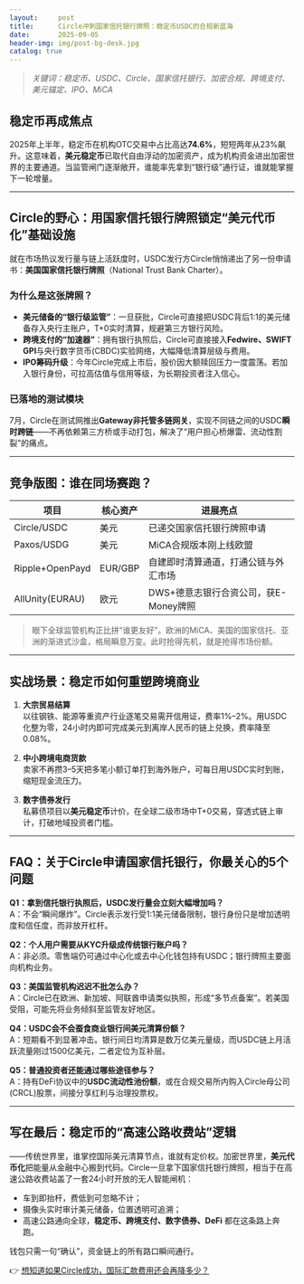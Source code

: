 ```yaml
---
layout:     post
title:      Circle冲刺国家信托银行牌照：稳定币USDC的合规新蓝海
date:       2025-09-05
header-img: img/post-bg-desk.jpg
catalog: true
---
```


>*关键词：稳定币、USDC、Circle、国家信托银行、加密合规、跨境支付、美元锚定、IPO、MiCA*

## 稳定币再成焦点  
2025年上半年，稳定币在机构OTC交易中占比高达**74.6%**，短短两年从23%飙升。这意味着，**美元稳定币**已取代自由浮动的加密资产，成为机构资金进出加密世界的主要通道。当监管闸门逐渐敞开，谁能率先拿到“银行级”通行证，谁就能掌握下一轮增量。

---

## Circle的野心：用国家信托银行牌照锁定“美元代币化”基础设施  
就在市场热议发行量与链上活跃度时，USDC发行方Circle悄悄递出了另一份申请书：**美国国家信托银行牌照**（National Trust Bank Charter）。

### 为什么是这张牌照？  
- **美元储备的“银行级监管”**：一旦获批，Circle可直接把USDC背后1:1的美元储备存入央行主账户，T+0实时清算，规避第三方银行风险。  
- **跨境支付的“加速器”**：拥有银行执照后，Circle可直接接入**Fedwire、SWIFT GPI**与央行数字货币(CBDC)实验网络，大幅降低清算层级与费用。  
- **IPO筹码升级**：今年Circle完成上市后，股价因大额赎回压力一度震荡。若加入银行身份，可拉高估值与信用等级，为长期投资者注入信心。

### 已落地的测试模块  
7月，Circle在测试网推出**Gateway非托管多链网关**，实现不同链之间的USDC**瞬时跨链**——不再依赖第三方桥或手动打包，解决了“用户担心桥爆雷、流动性割裂”的痛点。

---

## 竞争版图：谁在同场赛跑？  

| 项目         | 核心资产   | 进展亮点                          |
|--------------|-----------|----------------------------------|
| Circle/USDC  | 美元       | 已递交国家信托银行牌照申请      |
| Paxos/USDG   | 美元       | MiCA合规版本刚上线欧盟          |
| Ripple+OpenPayd| EUR/GBP | 自建即时清算通道，打通公链与外汇市场 |
| AllUnity(EURAU)| 欧元      | DWS+德意志银行合资公司，获E-Money牌照 |

> 眼下全球监管机构正比拼“谁更友好”。欧洲的MiCA、美国的国家信托、亚洲的渐进式沙盒，格局瞬息万变。此时抢得先机，就是抢得市场份额。

---

## 实战场景：稳定币如何重塑跨境商业  

1. **大宗贸易结算**  
   以往钢铁、能源等重资产行业逐笔交易需开信用证，费率1%–2%。用USDC化整为零，24小时内即可完成美元到离岸人民币的链上兑换，费率降至0.08%。

2. **中小跨境电商货款**  
   卖家不再攒3–5天把多笔小额订单打到海外账户，可每日用USDC实时到账，缩短现金流压力。

3. **数字债券发行**  
   私募债项目以**美元稳定币**计价，在全球二级市场中T+0交易，穿透式链上审计，打破地域投资者门槛。

---

## FAQ：关于Circle申请国家信托银行，你最关心的5个问题  

**Q1：拿到信托银行执照后，USDC发行量会立刻大幅增加吗？**  
A：不会“瞬间爆炸”。Circle表示发行受1:1美元储备限制，银行身份只是增加透明度和信任度，而非放开杠杆。

**Q2：个人用户需要从KYC升级成传统银行账户吗？**  
A：非必须。零售端仍可通过中心化或去中心化钱包持有USDC；银行牌照主要面向机构业务。

**Q3：美国监管机构迟迟不批怎么办？**  
A：Circle已在欧洲、新加坡、阿联酋申请类似执照，形成“多节点备案”。若美国受阻，可能先将业务倾斜至监管友好地区。

**Q4：USDC会不会蚕食商业银行间美元清算份额？**  
A：短期看不到显著冲击。银行间日均清算是数万亿美元量级，而USDC链上月活跃流量刚过1500亿美元，二者定位为互补层。

**Q5：普通投资者还能通过哪些途径参与？**  
A：持有DeFi协议中的**USDC流动性池份额**，或在合规交易所内购入Circle母公司(CRCL)股票，间接分享红利与治理投票权。

---

## 写在最后：稳定币的“高速公路收费站”逻辑  

——传统世界里，谁掌控国际美元清算节点，谁就有定价权。加密世界里，**美元代币化**把能量从金融中心搬到代码。Circle一旦拿下国家信托银行牌照，相当于在高速公路收费站盖了一套24小时开放的无人智能闸机：  
- 车到即抬杆，费低到可忽略不计；  
- 摄像头实时审计美元储备，位置透明可追溯；  
- 高速公路通向全球，**稳定币、跨境支付、数字债券、DeFi** 都在这条路上奔跑。  

钱包只需一句“确认”，资金链上的所有路口瞬间通行。  

👉 [想知道如果Circle成功，国际汇款费用还会再降多少？](https://okxdog.com/)